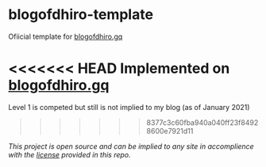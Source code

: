 # blogofdhiro-template
Ofiicial template for [blogofdhiro.gq](http://blogofdhiro.gq)

<<<<<<< HEAD
Implemented on [blogofdhiro.gq](http://blogofdhiro.gq)
=======
Level 1 is competed but still is not implied to my blog (as of January 2021) 
>>>>>>> 8377c3c60fba940a040ff23f84928600e7921d11

*This project is open source and can be implied to any site in accomplience with the [license](LICENSE) provided in this repo.*
